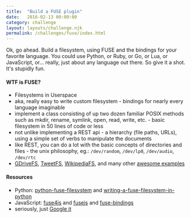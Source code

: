 ```yaml
---
title:  "Build a FUSE plugin"
date:   2016-02-13 00:00:00
category: challenge
layout: layouts/challenge.njk
permalink: /challenges/fuse/index.html
---
```


Ok, go ahead. Build a filesystem, using FUSE and the bindings for your favorite language. You could use Python, or Ruby, or Go, or Lua, or JavaScript, or... really, just about any language out there. So give it a shot. It's stupidly fun.

<h4>WTF is FUSE?</h4>

<ul>
<li>Filesystems in Userspace</li>
<li>aka, really easy to write custom filesystem - bindings for nearly every language imaginable</li>
<li>implement a class consisting of up two dozen familiar POSIX methods such as mkdir, rename, symlink, open, read, write, etc. - basic filesystem in 50 lines of code or less</li>
<li>not unlike implementing a REST api - a hierarchy (file paths, URLs), using a simple set of verbs to manipulate the documents</li>
<li>like REST, you can do a lot with the basic concepts of directories and files - the unix philosophy, eg.: <code>/dev/random</code>, <code>/dev/lp0</code>, <code>/dev/audio</code>, <code>/dev/rtc</code></li>
<li><a href="https://github.com/dsoprea/GDriveFS/">GDriveFS</a>, <a href="https://code.google.com/archive/p/tweetfs/">TweetFS</a>, <a href="https://en.wikipedia.org/wiki/WikipediaFS">WikipediaFS</a>, and many other <a href="https://en.wikipedia.org/wiki/Filesystem_in_Userspace#Example_uses">awesome examples</a>
</ul>


<h4>Resources</h4>

<ul>
<li>Python: <a href="https://www.stavros.io/posts/python-fuse-filesystem/">python-fuse-filesystem</a> and <a href="http://hackaday.com/2013/11/06/writing-a-fuse-filesystem-in-python/">writing-a-fuse-filesystem-in-python</a></li>
<li>JavaScript: <a href="https://github.com/bcle/fuse4js">fuse4js</a> and <a href="https://github.com/c4milo/fusejs">fusejs</a> and <a href="https://github.com/mafintosh/fuse-bindings">fuse-bindings</a></li>
<li>seriously, just <a href="https://www.google.com/webhp?sourceid=chrome-instant&ion=1&espv=2&es_th=1&ie=UTF-8#q=fuse%20filesystem%20bindings&es_th=1">Google it</a></li>
</ul>